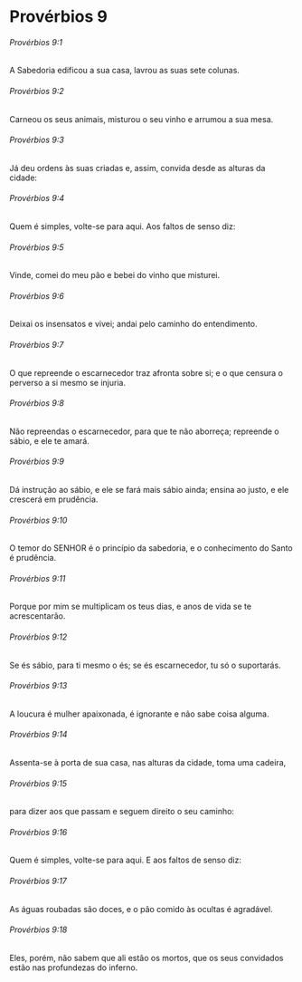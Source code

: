 # Provérbios 9

###### Provérbios 9:1

A Sabedoria edificou a sua casa, lavrou as suas sete colunas.

###### Provérbios 9:2

Carneou os seus animais, misturou o seu vinho e arrumou a sua mesa.

###### Provérbios 9:3

Já deu ordens às suas criadas e, assim, convida desde as alturas da cidade:

###### Provérbios 9:4

Quem é simples, volte-se para aqui. Aos faltos de senso diz:

###### Provérbios 9:5

Vinde, comei do meu pão e bebei do vinho que misturei.

###### Provérbios 9:6

Deixai os insensatos e vivei; andai pelo caminho do entendimento.

###### Provérbios 9:7

O que repreende o escarnecedor traz afronta sobre si; e o que censura o perverso a si mesmo se injuria.

###### Provérbios 9:8

Não repreendas o escarnecedor, para que te não aborreça; repreende o sábio, e ele te amará.

###### Provérbios 9:9

Dá instrução ao sábio, e ele se fará mais sábio ainda; ensina ao justo, e ele crescerá em prudência.

###### Provérbios 9:10

O temor do SENHOR é o princípio da sabedoria, e o conhecimento do Santo é prudência.

###### Provérbios 9:11

Porque por mim se multiplicam os teus dias, e anos de vida se te acrescentarão.

###### Provérbios 9:12

Se és sábio, para ti mesmo o és; se és escarnecedor, tu só o suportarás.

###### Provérbios 9:13

A loucura é mulher apaixonada, é ignorante e não sabe coisa alguma.

###### Provérbios 9:14

Assenta-se à porta de sua casa, nas alturas da cidade, toma uma cadeira,

###### Provérbios 9:15

para dizer aos que passam e seguem direito o seu caminho:

###### Provérbios 9:16

Quem é simples, volte-se para aqui. E aos faltos de senso diz:

###### Provérbios 9:17

As águas roubadas são doces, e o pão comido às ocultas é agradável.

###### Provérbios 9:18

Eles, porém, não sabem que ali estão os mortos, que os seus convidados estão nas profundezas do inferno.

